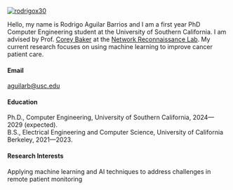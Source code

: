 

[![rodrigox30](https://img.shields.io/badge/rodrigox30-github-blue?logo=github)](https://github.com/rodrigox30)

Hello, my name is Rodrigo Aguilar Barrios and I am a first year PhD Computer Engineering student at the University of Southern California. I am advised by Prof. [Corey Baker](https://github.com/cbaker6) at the [Network Reconnaissance Lab](https://netrecon.usc.edu/baker/research/). My current research focuses on using machine learning to improve cancer patient care. 

#### Email
aguilarb@usc.edu

#### Education
Ph.D., Computer Engineering, University of Southern California, 2024—2029 (expected).\
B.S., Electrical Engineering and Computer Science, University of California Berkeley, 2021—2023.

#### Research Interests
Applying machine learning and AI techniques to address challenges in remote patient monitoring

